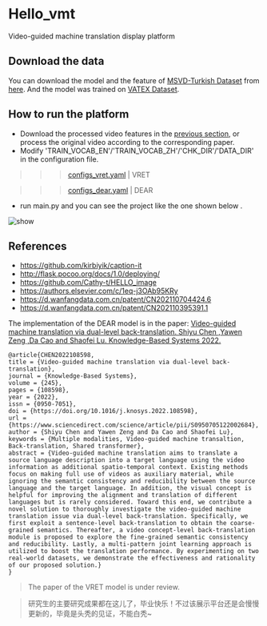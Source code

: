 # Hello_vmt
Video-guided machine translation display platform

## Download the data
You can download the model and the feature of [MSVD-Turkish Dataset](https://hucvl.github.io/MSVD-Turkish/) from [here](https://drive.google.com/drive/folders/13XgukW41ryW3lVuN_yQEuuqe9nUuXSqX?usp=sharing). And the model was trained on [VATEX Dataset](https://eric-xw.github.io/vatex-website/download.html).  

## How to run the platform
* Download the processed video features in the [previous section](https://github.com/Cathy-t/Hello_vmt#download-the-data), or process the original video according to the corresponding paper.
* Modify 'TRAIN_VOCAB_EN'/'TRAIN_VOCAB_ZH'/'CHK_DIR'/'DATA_DIR' in the configuration file. 

>>>[configs_vret.yaml](https://github.com/Cathy-t/Hello_vmt/blob/main/src/configs_vret.yaml)  | VRET

>>>[configs_dear.yaml](https://github.com/Cathy-t/Hello_vmt/blob/main/src/configs_dear.yaml)  | DEAR

* run main.py and you can see the project like the one shown below .

<img src="https://github.com/Cathy-t/Hello_vmt/blob/main/vmt.gif" alt="show" />

## References
- https://github.com/kirbiyik/caption-it
- http://flask.pocoo.org/docs/1.0/deploying/
- https://github.com/Cathy-t/HELLO_image
- https://authors.elsevier.com/c/1eq-j3OAb95KRy
- https://d.wanfangdata.com.cn/patent/CN202110704424.6
- https://d.wanfangdata.com.cn/patent/CN202110395391.1

The implementation of the DEAR model is in the paper: 
[Video-guided machine translation via dual-level back-translation. Shiyu Chen ,Yawen Zeng ,Da Cao and Shaofei Lu. Knowledge-Based Systems 2022.](https://authors.elsevier.com/c/1eq-j3OAb95KRy)

```
@article{CHEN2022108598,
title = {Video-guided machine translation via dual-level back-translation},
journal = {Knowledge-Based Systems},
volume = {245},
pages = {108598},
year = {2022},
issn = {0950-7051},
doi = {https://doi.org/10.1016/j.knosys.2022.108598},
url = {https://www.sciencedirect.com/science/article/pii/S0950705122002684},
author = {Shiyu Chen and Yawen Zeng and Da Cao and Shaofei Lu},
keywords = {Multiple modalities, Video-guided machine transaltion, Back-translation, Shared transformer},
abstract = {Video-guided machine translation aims to translate a source language description into a target language using the video information as additional spatio-temporal context. Existing methods focus on making full use of videos as auxiliary material, while ignoring the semantic consistency and reducibility between the source language and the target language. In addition, the visual concept is helpful for improving the alignment and translation of different languages but is rarely considered. Toward this end, we contribute a novel solution to thoroughly investigate the video-guided machine translation issue via dual-level back-translation. Specifically, we first exploit a sentence-level back-translation to obtain the coarse-grained semantics. Thereafter, a video concept-level back-translation module is proposed to explore the fine-grained semantic consistency and reducibility. Lastly, a multi-pattern joint learning approach is utilized to boost the translation performance. By experimenting on two real-world datasets, we demonstrate the effectiveness and rationality of our proposed solution.}
}
```

>The paper of the VRET model is under review.

>研究生的主要研究成果都在这儿了，毕业快乐！不过该展示平台还是会慢慢更新的，毕竟是头秃的见证，不能白秃~
